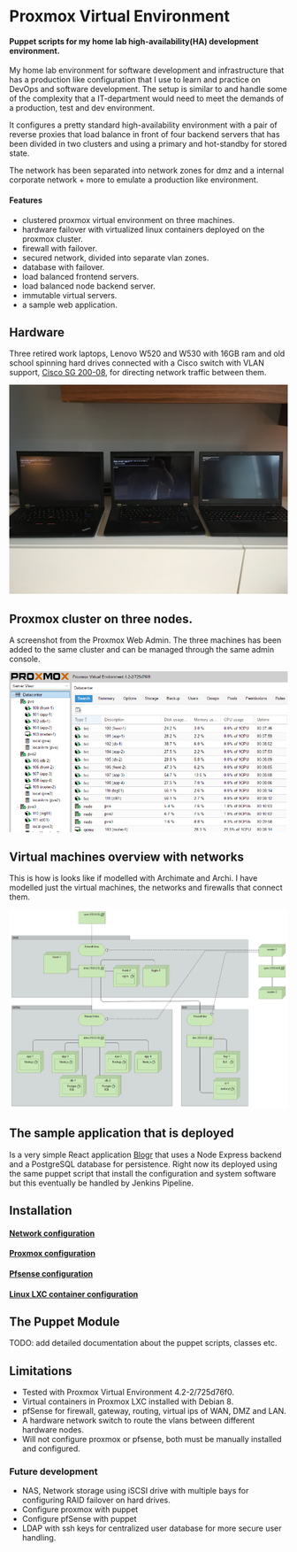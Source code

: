 # Proxmox Virtual Environment
#### Puppet scripts for my home lab high-availability(HA) development environment.
My home lab environment for software development and infrastructure
that has a production like configuration that I use to learn and
practice on DevOps and software development. The setup is similar
to and handle some of the complexity that a IT-department would
need to meet the demands of a production, test and dev environment.

It configures a pretty standard high-availability environment with a
pair of reverse proxies that load balance in front of four backend
servers that has been divided in two clusters and using a primary
and hot-standby for stored state.

The network has been
separated into network zones for dmz and a internal corporate
network + more to emulate a production like environment.

#### Features
* clustered proxmox virtual environment on three machines.
* hardware failover with virtualized linux containers deployed on the proxmox cluster.
* firewall with failover.
* secured network, divided into separate vlan zones.
* database with failover.
* load balanced frontend servers.
* load balanced node backend server.
* immutable virtual servers.
* a sample web application.

## Hardware
Three retired work laptops, Lenovo W520 and W530 with 16GB ram
 and old school spinning hard drives connected with a Cisco
 switch with VLAN support, [Cisco SG 200-08](https://www.amazon.co.uk/Cisco-SG200-08-8-port-Gigabit-SLM2008T-EU/dp/B004UOT4BI/ref=sr_1_2?ie=UTF8&qid=1473971098&sr=8-2&keywords=SG+200-08), for directing network
 traffic between them.

![alt tag](doc/machines.jpg)

## Proxmox cluster on three nodes.
A screenshot from the Proxmox Web Admin. The three machines has
been added to the same cluster and can be managed through the
same admin console.

![alt tag](doc/pve.jpg)

## Virtual machines overview with networks
This is how is looks like if modelled with Archimate and Archi.
I have modelled just the virtual machines, the networks and firewalls
that connect them.

![alt tag](doc/virtual.png)

## The sample application that is deployed
Is a very simple React application [Blogr](https://github.com/dniel/blogr-workshop)
that uses a Node Express backend and a PostgreSQL database for
persistence. Right now its deployed using the same puppet script
that install the configuration and system software but this
eventually be handled by Jenkins Pipeline.

## Installation
#### [Network configuration](doc/setup_network.md)
#### [Proxmox configuration](doc/setup_proxmox.md)
#### [Pfsense configuration](doc/setup_pfsense.md)
#### [Linux LXC container configuration](doc/setup_lxc.md)

## The Puppet Module
TODO: add detailed documentation about the puppet scripts, classes etc.

## Limitations
* Tested with Proxmox Virtual Environment 4.2-2/725d76f0.
* Virtual containers in Proxmox LXC installed with Debian 8.
* pfSense for firewall, gateway, routing, virtual ips of WAN, DMZ and LAN.
* A hardware network switch to route the vlans between different hardware nodes.
* Will not configure proxmox or pfsense, both must be manually installed and configured.

### Future development
* NAS, Network storage using iSCSI drive with multiple bays for configuring RAID failover on hard drives.
* Configure proxmox with puppet
* Configure pfSense with puppet
* LDAP with ssh keys for centralized user database for more secure user handling.
